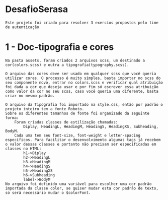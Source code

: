 # DesafioSerasa
    Este projeto foi criado para resolver 3 exercíos propostos pelo time de autenticação 
# 1 - Doc-tipografia e cores

    Na pasta assets, foram criados 2 arquivos scss, um destinado a cor(colors.scss) e outra a tipografia(typography.scss).

    O arquivo das cores deve ser usado em qualquer scss que você queria utilizar cores. O processo é muito simples, basta importar no scss do seu componente novo, entrar no colors.scss e verificar qual atribuição foi dada a cor que deseja usar e por fim só escrever essa atribuição como valor da cor no seu scss, caso você queria uma diferente, basta criar no mesmo padrão.

    O arquivo da Tipografia foi importado na style.css, então por padrão o projeto inteiro tem a fonte Roboto.
    Sobre os diferentes tamanhos de fonte foi organizado da seguinte forma:
        Foram criadas classes de estilização chamadas:
            Diplay, HeadingL, HeadingM, HeadingS, HeadingXS, Subheading, BodyM.
        Cada uma tem seu font-size, font-weight e letter-spacing específicos. Para facilitar o desenvolvimento algumas tags já recebem o valor dessas classes e portanto não precisam ser especificadas em classes no HTML: 
            h1->Diplay
            h2->HeadingL
            h3->HeadingM
            h4->HeadingS
            h5->HeadingXS
            h6->Subheading
            label->BodyM
    No arquivo foi definido uma variável para escolher uma cor padrão importada da classe color, se quiser mudar esta cor padrão de texto, só será necessário mudar o $colorFont.

